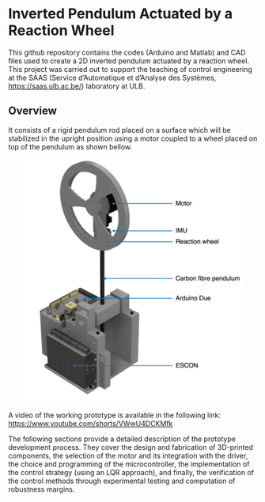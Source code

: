 # Inverted Pendulum Actuated by a Reaction Wheel

This github repository contains the codes (Arduino and Matlab) and CAD files used to create a 2D inverted pendulum actuated by a reaction wheel. 
This project was carried out to support the teaching of control engineering at the SAAS (Service d’Automatique et d’Analyse des Systèmes, https://saas.ulb.ac.be/) laboratory at ULB.

## Overview
It consists of a rigid pendulum rod placed on a surface which will be stabilized in the upright position using a motor coupled to a wheel placed on top of the pendulum as shown bellow. 

<p align="center">
  <img src="Images/Full prototype with legend.png" width="450px">
</p>

A video of the working prototype is available in the following link: https://www.youtube.com/shorts/VWwU4DCKMfk

The following sections provide a detailed description of the prototype development process. They cover the design and fabrication of 3D-printed components, the selection of the motor and its integration with the driver, the choice and programming of the microcontroller, the implementation of the control strategy (using an LQR approach), and finally, the verification of the control methods through experimental testing and computation of robustness margins.

